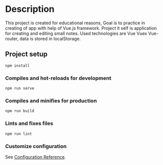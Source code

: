 # Description

This project is created for educational reasons,
Goal is to practice in creating of app with help of Vue.js framework.
Project it self is application for creating and editing small notes.
Used technologies are Vue Vuex Vue-router, data is stored in localStorage.
## Project setup
```
npm install
```

### Compiles and hot-reloads for development
```
npm run serve
```

### Compiles and minifies for production
```
npm run build
```

### Lints and fixes files
```
npm run lint
```

### Customize configuration
See [Configuration Reference](https://cli.vuejs.org/config/).
